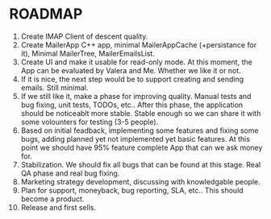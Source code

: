 # ROADMAP

1. Create IMAP Client of descent quality.
2. Create MailerApp C++ app,  minimal MailerAppCache (+persistance for it), Minimal MailerTree, MailerEmailsList.
3. Create UI and make it usable for read-only mode. At this moment, the App can be evaluated by Valera and Me. Whether we like it or not.
4. If it is nice, the next step would be to support creating and sending emails. Still minimal.
5. If we still like it, make a phase for improving quality. Manual tests and bug fixing, unit tests, TODOs, etc.. After this phase, the application should be noticeablt more stable. Stable enough so we can share it with some volounters for testing (3-5 people).
6. Based on initial feadback, implementing some features and fixing some bugs, adding planned yet not implemented yet basic features. At this point we should have 95% feature complete App that can we ask money for.
7. Stabilization. We should fix all bugs that can be found at this stage. Real QA phase and real bug fixing.
8. Marketing strategy development, discussing with knowledgable people.
9. Plan for support, moneyback, bug reporting, SLA, etc.. This should become a product.
10. Release and first sells.
